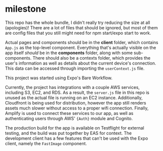 # milestone
This repo has the whole bundle, I didn't really try reducing the size at all (apologies)!
There are a lot of files that should be ignored, but most of them are config files that you still might need for npm start/expo start to work.

Actual pages and components should be in the **client** folder, which contains `App.js` as the top-level component. Everything that's actually visible on the app itself *should* be in the **components** folder, along with some sub-components. There should also be a contexts folder, which provides the user's information as well as details about the current device's connection. This data can be accessed through importing the `userContext.js` file.

This project was started using Expo's Bare Workflow.

Currently, the project has integrations with a couple AWS services, including S3, EC2, and RDS. As a result, the `server.js` file in this repo is unused as the actual file is running on an EC2 instance. Additionally, Cloudfront is being used for distribution, however the app still renders assets much slower without access to a proper wifi connection. Finally, Amplify is used to connect these services to our app, as well as authenticating users through AWS' `{Auth}` module and Cognito.

The production build for the app is available on Testflight for external testing, and the build was put together by EAS for context. The development client has a few features that can't be used with the Expo client, namely the `FastImage` component.
